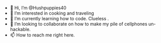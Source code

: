 - 👋 Hi, I’m @Hushpuppies40
- 👀 I’m interested in cooking and traveling 
- 🌱 I’m currently learning how to code. Clueless .
- 💞️ I’m looking to collaborate on how to make my pile of cellphones un-hackable. 
- 📫 How to reach me right here. 

<!---
Hushpuppies40/Hushpuppies40 is a ✨ special ✨ repository because its `README.md` (this file) appears on your GitHub profile.
You can click the Preview link to take a look at your changes.
--->
